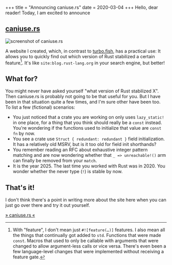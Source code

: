 +++
title = "Announcing caniuse.rs"
date = 2020-03-04
+++
Hello, dear reader! Today, I am excited to announce

## [caniuse.rs](https://caniuse.rs)

![screenshot of caniuse.rs](/media/caniuse-rs-screenshot.png)

A website I created, which, in contrast to [turbo.fish](https://turbo.fish/),
has a practical use: It allows you to quickly find out which version of Rust
stabilized a certain feature[^1]. It's like `site:blog.rust-lang.org` in your
search engine, but better!

## What for?

You might never have asked yourself "what version of Rust stabilized X". Then
caniuse.rs is probably not going to be that useful for you. But I have been in
that situation quite a few times, and I'm sure other have been too. To list a
few (fictional) scenarios:

* You just noticed that a crate you are working on only uses `lazy_static!` in
  one place, for a thing that you think should really be a `const` instead.
  You're wondering if the functions used to initialize that value are `const fn`
  by now.
* You see a crate use `Struct { redundant: redundant }` field initialization. It
  has a relatively old MSRV, but is it too old for field init shorthands?
* You remember reading an RFC about exhaustive integer pattern matching and are
  now wondering whether that `_ => unreachable!()` arm can finally be removed
  from your `match`.
* It is the year 2025. The last time you worked with Rust was in 2020. You
  wonder whether the never type (`!`) is stable by now.

## That's it!

I don't think there's a point in writing more about the site here when you can
just go over there and try it out yourself.

[» caniuse.rs «](https://caniuse.rs/)

[^1]: With "feature", I don't mean just `#![feature(…)]` features. I also mean
all the things that continually got added to `std`. Functions that were made
`const`. Macros that used to only be callable with arguments that were changed
to allow argument-less calls or vice versa. There's even been a few
language-level changes that were implemented without receiving a feature gate.
